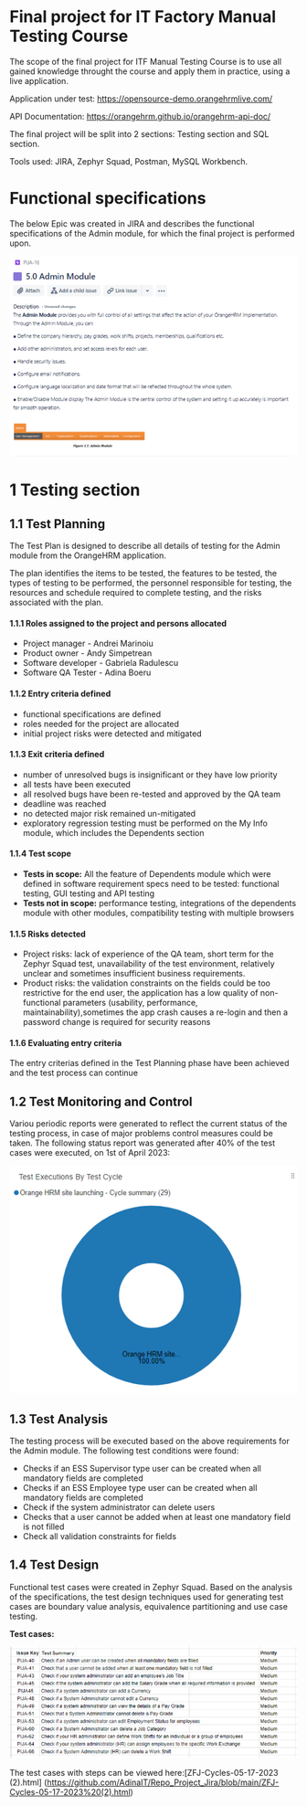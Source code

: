 # Final project for IT Factory Manual Testing Course

The scope of the final project for ITF Manual Testing Course is to use all gained knowledge throught the course and apply them in practice, using a live application. 

Application under test: https://opensource-demo.orangehrmlive.com/

API Documentation: https://orangehrm.github.io/orangehrm-api-doc/

The final project will be split into 2 sections: Testing section and SQL section.

Tools used: JIRA, Zephyr Squad, Postman, MySQL Workbench.

# Functional specifications

The below Epic was created in JIRA and describes the functional specifications of the Admin module, for which the final project is performed upon.

![Epic-Admin Module 5.0.PNG](https://github.com/AdinaIT/Repo_Project_Jira/blob/main/Epic-Admin%20Module%205.0.PNG) 

# 1 Testing section

## 1.1 Test Planning

The Test Plan is designed to describe all details of testing for the Admin module from the OrangeHRM application.

The plan identifies the items to be tested, the features to be tested, the types of testing to be performed, the personnel responsible for testing, the resources and schedule required to complete testing, and the risks associated with the plan.

#### 1.1.1 Roles assigned to the project and persons allocated

* Project manager - Andrei Marinoiu
* Product owner - Andy Simpetrean
* Software developer - Gabriela Radulescu
* Software QA Tester - Adina Boeru

#### 1.1.2 Entry criteria defined

* functional specifications are defined
* roles needed for the project are allocated
* initial project risks were detected and mitigated

#### 1.1.3 Exit criteria defined

* number of unresolved bugs is insignificant or they have low priority
* all tests have been executed
* all resolved bugs have been re-tested and approved by the QA team
* deadline was reached
* no detected major risk remained un-mitigated
* exploratory regression testing must be performed on the My Info module, which includes the Dependents section


#### 1.1.4 Test scope

* __Tests in scope:__ All the feature of Dependents module which were defined in software requirement specs need to be tested: functional testing, GUI testing and API testing
* __Tests not in scope:__ performance testing, integrations of the dependents module with other modules, compatibility testing with multiple browsers

#### 1.1.5 Risks detected

* Project risks: lack of experience of the QA team, short term for the Zephyr Squad test, unavailability of the test environment, relatively unclear and sometimes insufficient business requirements.
* Product risks: the validation constraints on the fields could be too restrictive for the end user, the application has a low quality of non-functional parameters (usability, performance, maintainability),sometimes the app crash causes a re-login and then a password change is required for security reasons


#### 1.1.6 Evaluating entry criteria

The entry criterias defined in the Test Planning phase have been achieved and the test process can continue

## 1.2 Test Monitoring and Control

Variou periodic reports were generated to reflect the current status of the testing process, in case of major problems control measures could be taken.
The following status report was generated after 40% of the test cases were executed, on 1st of April 2023:

 
![Test Cycle.PNG](https://github.com/AdinaIT/Repo_Project_Jira/blob/main/Test%20Cycle.PNG)

## 1.3 Test Analysis

The testing process will be executed based on the above requirements for the Admin module. The following test conditions were found:
* Checks if an ESS Supervisor type user can be created when all mandatory fields are completed
* Checks if an ESS Employee type user can be created when all mandatory fields are completed
* Check if the system administrator can delete users
* Checks that a user cannot be added when at least one mandatory field is not filled
* Check all validation constraints for fields

## 1.4 Test Design

Functional test cases were created in Zephyr Squad. Based on the analysis of the specifications, the test design techniques used for generating test cases 
are boundary value analysis, equivalence partitioning and use case testing.

**Test cases:**

![Test Summary.PNG](https://github.com/AdinaIT/Repo_Project_Jira/blob/main/Test%20Summary.PNG)


The test cases with steps can be viewed here:[ZFJ-Cycles-05-17-2023 (2).html]
(https://github.com/AdinaIT/Repo_Project_Jira/blob/main/ZFJ-Cycles-05-17-2023%20(2).html)

